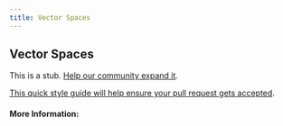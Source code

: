 ```yaml
---
title: Vector Spaces
---
```


## Vector Spaces

This is a stub. [Help our community expand it](https://github.com/freeCodeCamp/guide-articles/tree/master/articles/Math/Linear-Algebra/Vector-Spaces/index.md).

[This quick style guide will help ensure your pull request gets accepted](https://github.com/freeCodeCamp/guide-articles/blob/master/README.md).

<!-- The article goes here, in GitHub-flavored Markdown. Feel free to add YouTube videos, images, and CodePen/JSBin embeds  -->

#### More Information:
<!-- Please add any articles you think might be helpful to read before writing the article -->


